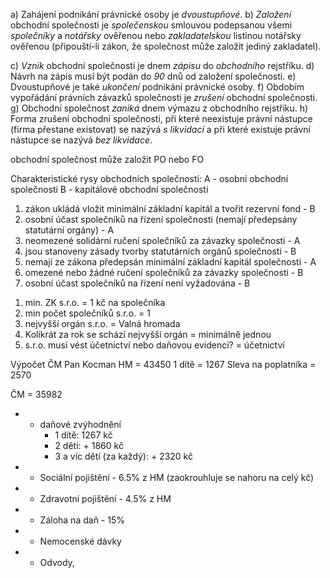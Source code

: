 a) Zahájení podnikání právnické osoby je *dvoustupňové*.
b) *Založení* obchodní společnosti je *společenskou* smlouvou podepsanou všemi *společníky* a *notářsky* ověřenou nebo *zakladatelskou* listinou notářsky ověřenou (připouští-li zákon, že společnost může založit jediný zakladatel).

c) *Vznik* obchodní společnosti je dnem *zápisu* do *obchodního* rejstříku.
d) Návrh na zápis musí být podán do *90* dnů od založení společnosti.
e) Dvoustupňové je také *ukončení* podnikání právnické osoby.
f) Obdobím vypořádání právních závazků společnosti je *zrušení* obchodní společnosti.
g) Obchodní společnost *zaniká* dnem výmazu z obchodního rejstříku.
h) Forma zrušení obchodní společnosti, při které neexistuje právní nástupce (firma přestane existovat) se nazývá *s likvidací* a při které existuje právní nástupce se nazývá *bez likvidace*.

obchodní společnost může založit PO nebo FO

Charakteristické rysy obchodních společností:
A - osobní obchodní společnosti
B - kapitálové obchodní společnosti
1) zákon ukládá vložit minimální základní kapitál a tvořit rezervní fond - B
2) osobní účast společníků na řízení společnosti (nemají předepsány statutární orgány) - A
3) neomezené solidární ručení společníků za závazky společnosti - A
4) jsou stanoveny zásady tvorby statutárních orgánů společnosti - B
5) nemají ze zákona předepsán minimální základní kapitál společnosti - A
6) omezené nebo žádné ručení společníků za závazky společnosti - B
7) osobní účast společníků na řízení není vyžadována - B


1. min. ZK s.r.o. = 1 kč na společníka
2. min počet společníků s.r.o. = 1
3. nejvyšší orgán s.r.o. = Valná hromada
4. Kolikrát za rok se schází nejvyšší orgán = minimálně jednou
5. s.r.o. musí vést účetnictví nebo daňovou evidenci? = účetnictví

Výpočet ČM
Pan Kocman
HM = 43450
1 dítě = 1267
Sleva na poplatníka = 2570

ČM = 35982

- + daňové zvýhodnění
	- 1 dítě: 1267 kč
	- 2 děti: + 1860 kč
	- 3 a víc dětí (za každý): + 2320 kč
- - Sociální pojištění - 6.5% z HM (zaokrouhluje se nahoru na celý kč)
- - Zdravotní pojištění - 4.5% z HM
- - Záloha na daň - 15%
- + Nemocenské dávky
- - Odvody,

